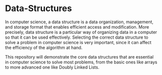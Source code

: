 # Data-Structures
In computer science, a data structure is a data organization, management, and storage format that enables efficient access and modification. More precisely, data structure is a particular way of organizing data in a computer so that it can be used effectively. Selecting the correct data structure to solve a problem in computer science is very important, since it can affect the efficiency of the algorithm at hand.

This repository will demonstrate the core data structures that are essential in computer science to solve most problems, from the basic ones like arrays to more advanced one like Doubly Linked Lists.
